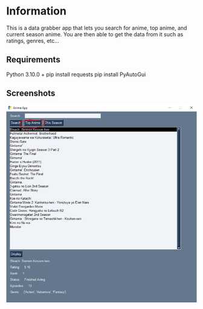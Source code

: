 # Information
This is a data grabber app that lets you search for anime, top anime, and current season anime. You are then able to get the data from it such as ratings, genres, etc...

## Requirements
Python 3.10.0 +
pip install requests
pip install PyAutoGui

## Screenshots
![alt text](https://github.com/khoawack/Anime-Info/blob/main/ScreenShots/Test1.PNG)
